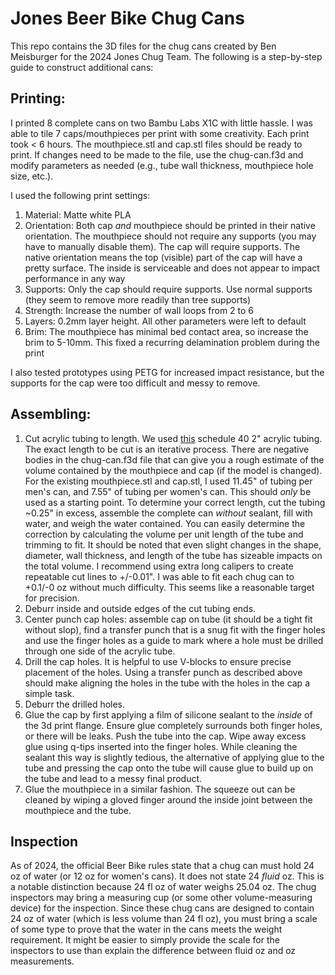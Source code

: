 # Jones Beer Bike Chug Cans

This repo contains the 3D files for the chug cans created by Ben Meisburger for the 2024 Jones Chug Team. The following is a step-by-step guide to construct additional cans:

## Printing:

I printed 8 complete cans on two Bambu Labs X1C with little hassle. I was able to tile 7 caps/mouthpieces per print with some creativity. Each print took < 6 hours. The mouthpiece.stl and cap.stl files should be ready to print. If changes need to be made to the file, use the chug-can.f3d and modify parameters as needed (e.g., tube wall thickness, mouthpiece hole size, etc.).

I used the following print settings:

1. Material: Matte white PLA
2. Orientation: Both cap *and* mouthpiece should be printed in their native orientation. The mouthpiece should not require any supports (you may have to manually disable them). The cap will require supports. The native orientation means the top (visible) part of the cap will have a pretty surface. The inside is serviceable and does not appear to impact performance in any way
3. Supports: Only the cap should require supports. Use normal supports (they seem to remove more readily than tree supports)
4. Strength: Increase the number of wall loops from 2 to 6
5. Layers: 0.2mm layer height. All other parameters were left to default
6. Brim: The mouthpiece has minimal bed contact area, so increase the brim to 5-10mm. This fixed a recurring delamination problem during the print

I also tested prototypes using PETG for increased impact resistance, but the supports for the cap were too difficult and messy to remove.

## Assembling:

1. Cut acrylic tubing to length. We used [this](https://www.usplastic.com/catalog/item.aspx?itemid=39379) schedule 40 2" acrylic tubing. The exact length to be cut is an iterative process. There are negative bodies in the chug-can.f3d file that can give you a rough estimate of the volume contained by the mouthpiece and cap (if the model is changed). For the existing mouthpiece.stl and cap.stl, I used 11.45" of tubing per men's can, and 7.55" of tubing per women's can. This should *only* be used as a starting point. To determine your correct length, cut the tubing ~0.25" in excess, assemble the complete can *without* sealant, fill with water, and weigh the water contained. You can easily determine the correction by calculating the volume per unit length of the tube and trimming to fit. It should be noted that even slight changes in the shape, diameter, wall thickness, and length of the tube has sizeable impacts on the total volume. I recommend using extra long calipers to create repeatable cut lines to +/-0.01". I was able to fit each chug can to +0.1/-0 oz without much difficulty. This seems like a reasonable target for precision.
2. Deburr inside and outside edges of the cut tubing ends.
3. Center punch cap holes: assemble cap on tube (it should be a tight fit without slop), find a transfer punch that is a snug fit with the finger holes and use the finger holes as a guide to mark where a hole must be drilled through one side of the acrylic tube.
4. Drill the cap holes. It is helpful to use V-blocks to ensure precise placement of the holes. Using a transfer punch as described above should make aligning the holes in the tube with the holes in the cap a simple task.
5. Deburr the drilled holes.
6. Glue the cap by first applying a film of silicone sealant to the *inside* of the 3d print flange. Ensure glue completely surrounds both finger holes, or there will be leaks. Push the tube into the cap. Wipe away excess glue using q-tips inserted into the finger holes. While cleaning the sealant this way is slightly tedious, the alternative of applying glue to the tube and pressing the cap onto the tube will cause glue to build up on the tube and lead to a messy final product.
7. Glue the mouthpiece in a similar fashion. The squeeze out can be cleaned by wiping a gloved finger around the inside joint between the mouthpiece and the tube.

## Inspection

As of 2024, the official Beer Bike rules state that a chug can must hold 24 oz of water (or 12 oz for women's cans). It does not state 24 *fluid* oz. This is a notable distinction because 24 fl oz of water weighs 25.04 oz. The chug inspectors may bring a measuring cup (or some other volume-measuring device) for the inspection. Since these chug cans are designed to contain 24 oz of water (which is less volume than 24 fl oz), you must bring a scale of some type to prove that the water in the cans meets the weight requirement. It might be easier to simply provide the scale for the inspectors to use than explain the difference between fluid oz and oz measurements.
